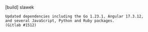 [build] slawek

    Updated dependencies including the Go 1.23.1, Angular 17.3.12,
    and several JavaScript, Python and Ruby packages.
    (Gitlab #1512)